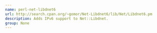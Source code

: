 ```yaml
---
name: perl-net-libdnet6
url: http://search.cpan.org/~gomor/Net-Libdnet6/lib/Net/Libdnet6.pm
description: Adds IPv6 support to Net::Libdnet.
group: None
---
```

